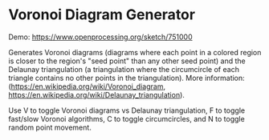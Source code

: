 # Voronoi Diagram Generator

Demo: https://www.openprocessing.org/sketch/751000

Generates Voronoi diagrams (diagrams where each point in a colored region is closer to the region's "seed point" than any other seed point) and the Delaunay triangulation (a triangulation where the circumcircle of each triangle contains no other points in the triangulation). More information: (https://en.wikipedia.org/wiki/Voronoi_diagram, https://en.wikipedia.org/wiki/Delaunay_triangulation).  

Use V to toggle Voronoi diagrams vs Delaunay triangulation, F to toggle fast/slow Voronoi algorithms, C to toggle circumcircles, and N to toggle random point movement.  

